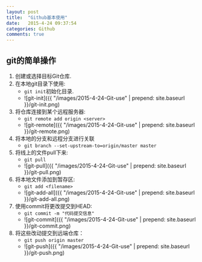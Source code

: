 ```yaml
---
layout: post
title:  "Github基本使用"
date:   2015-4-24 09:37:54
categories: Github
comments: true
---
```

## git的简单操作 
1. 创建或选择目标Git仓库.
2. 在本地git目录下使用: 
    - `git init`初始化目录.
    - ![git-init]({{ "/images/2015-4-24-Git-use" | prepend: site.baseurl }}/git-init.png)
3. 将仓库连接到某个远程服务器: 
    - `git remote add origin <server>`
    - ![git-remote]({{ "/images/2015-4-24-Git-use" | prepend: site.baseurl }}/git-remote.png)
4. 将本地的分支和远程分支进行关联
    - `git branch --set-upstream-to=origin/master master`
5. 将线上的文件pull下来:
    - `git pull`
    - ![git-pull]({{ "/images/2015-4-24-Git-use" | prepend: site.baseurl }}/git-pull.png)
6. 将本地文件添加到暂存区: 
    - `git add <filename>`
    - ![git-add-all]({{ "/images/2015-4-24-Git-use" | prepend: site.baseurl }}/git-add-all.png)
7. 使用commit将更改提交到HEAD: 
    - `git commit -m "代码提交信息"`
    - ![git-commit]({{ "/images/2015-4-24-Git-use" | prepend: site.baseurl }}/git-commit.png)
8. 将这些改动提交到远端仓库：
    - `git push origin master` 
    - ![git-push]({{ "/images/2015-4-24-Git-use" | prepend: site.baseurl }}/git-push.png)


